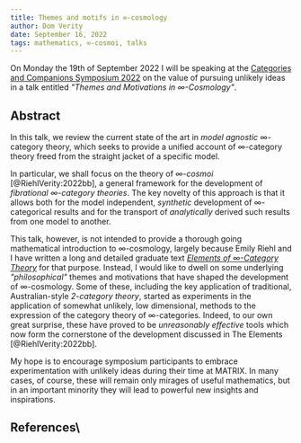 ```yaml
---
title: Themes and motifs in ∞-cosmology
author: Dom Verity
date: September 16, 2022
tags: mathematics, ∞-cosmoi, talks
---
```


On Monday the 19th of September 2022 I will be speaking at the [Categories and Companions Symposium 2022](https://www.matrix-inst.org.au/events/phd-student-symposium-categories-and-companions-symposium-2022-cacs-2022/) on the value of pursuing unlikely ideas in a talk entitled *"Themes and Motivations in ∞-Cosmology"*.

## Abstract

In this talk, we review the current state of the art in *model agnostic* ∞-category theory, which seeks to provide a unified account of ∞-category theory freed from the straight jacket of a specific model.

In particular, we shall focus on the theory of *∞-cosmoi* [@RiehlVerity:2022bb], a general framework for the development of *fibrational ∞-category theories*. The key novelty of this approach is that it allows both for the model independent, *synthetic* development of ∞-categorical results and for the transport of *analytically* derived such results from one model to another.

<!--more-->

This talk, however, is not intended to provide a thorough going mathematical introduction to ∞-cosmology, largely because Emily Riehl and I have written a long and detailed graduate text [*Elements of ∞-Category Theory*](https://elements-book.github.io) for that purpose. Instead, I would like to dwell on some underlying *"philosophical"* themes and motivations that have shaped the development of ∞-cosmology. Some of these, including the key application of traditional, Australian-style *2-category theory*, started as experiments in the application of somewhat unlikely, low dimensional, methods to the expression of the category theory of ∞-categories. Indeed, to our own great surprise, these have proved to be *unreasonably effective* tools which now form the cornerstone of the development discussed in The Elements [@RiehlVerity:2022bb].

My hope is to encourage symposium participants to embrace experimentation with unlikely ideas during their time at MATRIX. In many cases, of course, these will remain only mirages of useful mathematics, but in an important minority they will lead to powerful new insights and inspirations.

## References\
